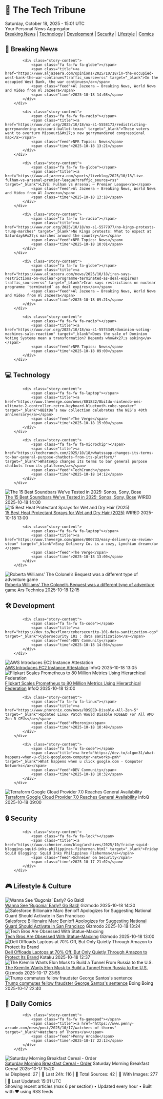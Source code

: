 <!-- Processing 54 RSS feeds at 2025-10-18 15:01:32 UTC -->
<!-- Processing: XKCD -->
<!-- Processing: Penny Arcade -->
<!-- Processing: Poorly Drawn Lines -->
<!-- Processing: Dilbert -->
<!-- Processing: Cyanide & Happiness -->
<!-- Processing: CNN Top Stories -->
<!-- Processing: CNN Breaking News -->
<!-- Processing: BBC World News -->
<!-- Processing: Al Jazeera Breaking News -->
<!-- Processing: NPR News -->
<!-- Processing: CBC News -->
<!-- Error processing https://rss.cbc.ca/lineup/topstories.xml: The read operation timed out -->
<!-- Processing: NBC News Breaking -->
<!-- Processing: Sky News World -->
<!-- Processing: TechCrunch -->
<!-- Processing: The Verge -->
<!-- Processing: WIRED -->
<!-- Processing: Dev.to -->
<!-- Processing: It's FOSS -->
<!-- Processing: OMG! Ubuntu -->
<!-- Processing: DistroWatch -->
<!-- Processing: Linux.com -->
<!-- Processing: Red Hat Blog -->
<!-- Processing: Ubuntu Blog -->
<!-- Processing: InfoQ -->
<!-- Processing: DZone -->
<!-- Processing: Coding Horror -->
<!-- Processing: The Pragmatic Engineer -->
<!-- Processing: Lifehacker -->
<!-- Processing: Gizmodo -->
<!-- Processing: Boing Boing -->
<!-- Processing: Schneier on Security -->
<!-- Generated 8 new posts out of 31 feeds processed -->
<div class="newspaper-header">
    <h1 class="newspaper-title">📰 The Tech Tribune</h1>
    <div class="newspaper-date">Saturday, October 18, 2025 - 15:01 UTC</div>
    <div class="newspaper-subtitle">Your Personal News Aggregator</div>
</div>

<div class="newspaper-nav">
    <a href="#breaking">Breaking News</a> |
    <a href="#tech">Technology</a> |
    <a href="#dev">Development</a> |
    <a href="#security">Security</a> |
    <a href="#lifestyle">Lifestyle</a> |
    <a href="#webcomics">Comics</a>
</div>

<div class="news-section breaking-news" id="breaking">
<h2 class="section-header">🚨 Breaking News</h2>
<div class="stories-container">
<div class="story">
            
            <div class="story-content">
                <span class="fa fa-fw fa-globe"></span>
                <span class="title"><a href="https://www.aljazeera.com/opinions/2025/10/18/in-the-occupied-west-bank-the-war-continues?traffic_source=rss" target="_blank">In the occupied West Bank, the war continues</a></span>
                <span class="feed">Al Jazeera – Breaking News, World News and Video from Al Jazeera</span>
                <span class="time">2025-10-18 14:08</span>
            </div>
        </div>
<div class="story">
            
            <div class="story-content">
                <span class="fa fa-fw fa-radio"></span>
                <span class="title"><a href="https://www.npr.org/2025/10/18/nx-s1-5558173/redistricting-gerrymandering-missouri-ballot-texas" target="_blank">These voters want to overturn Missouri&#x27;s new gerrymandered congressional map</a></span>
                <span class="feed">NPR Topics: News</span>
                <span class="time">2025-10-18 13:21</span>
            </div>
        </div>
<div class="story">
            
            <div class="story-content">
                <span class="fa fa-fw fa-globe"></span>
                <span class="title"><a href="https://www.aljazeera.com/sports/liveblog/2025/10/18/live-fulham-vs-arsenal-premier-league?traffic_source=rss" target="_blank">LIVE: Fulham vs Arsenal – Premier League</a></span>
                <span class="feed">Al Jazeera – Breaking News, World News and Video from Al Jazeera</span>
                <span class="time">2025-10-18 13:18</span>
            </div>
        </div>
<div class="story">
            
            <div class="story-content">
                <span class="fa fa-fw fa-radio"></span>
                <span class="title"><a href="https://www.npr.org/2025/10/18/nx-s1-5577977/no-kings-protests-trump-marches" target="_blank">No Kings protests: What to expect at Saturday&#x27;s marches around the country</a></span>
                <span class="feed">NPR Topics: News</span>
                <span class="time">2025-10-18 10:01</span>
            </div>
        </div>
<div class="story">
            
            <div class="story-content">
                <span class="fa fa-fw fa-globe"></span>
                <span class="title"><a href="https://www.aljazeera.com/news/2025/10/18/iran-says-restrictions-on-nuclear-programme-terminated-as-deal-expires?traffic_source=rss" target="_blank">Iran says restrictions on nuclear programme ‘terminated’ as deal expires</a></span>
                <span class="feed">Al Jazeera – Breaking News, World News and Video from Al Jazeera</span>
                <span class="time">2025-10-18 09:21</span>
            </div>
        </div>
<div class="story">
            
            <div class="story-content">
                <span class="fa fa-fw fa-radio"></span>
                <span class="title"><a href="https://www.npr.org/2025/10/18/nx-s1-5574349/dominion-voting-machines-sale-reaction" target="_blank">Does the sale of Dominion Voting Systems mean a transformation? Depends who&#x27;s asking</a></span>
                <span class="feed">NPR Topics: News</span>
                <span class="time">2025-10-18 09:00</span>
            </div>
        </div>
</div>
</div>
<div class="news-section tech-news" id="tech">
<h2 class="section-header">💻 Technology</h2>
<div class="stories-container">
<div class="story">
            
            <div class="story-content">
                <span class="fa fa-fw fa-laptop"></span>
                <span class="title"><a href="https://www.theverge.com/news/801832/8bitdo-nintendo-nes-ultimate-2-controller-retro-keyboard-bluetooth-cube-speaker" target="_blank">8BitDo’s new collection celebrates the NES’s 40th anniversary</a></span>
                <span class="feed">The Verge</span>
                <span class="time">2025-10-18 15:00</span>
            </div>
        </div>
<div class="story">
            
            <div class="story-content">
                <span class="fa fa-fw fa-microchip"></span>
                <span class="title"><a href="https://techcrunch.com/2025/10/18/whatssapp-changes-its-terms-to-bar-general-purpose-chatbots-from-its-platform/" target="_blank">WhatsApp changes its terms to bar general purpose chatbots from its platform</a></span>
                <span class="feed">TechCrunch</span>
                <span class="time">2025-10-18 14:12</span>
            </div>
        </div>
<div class="story">
            <img src="https://media.wired.com/photos/683a532212003ad844092c4b/master/pass/Best%20Soundbar%20Update.png" alt="The 15 Best Soundbars We’ve Tested in 2025: Sonos, Sony, Bose" class="story-image" loading="lazy" onerror="this.style.display='none'">
            <div class="story-content">
                <span class="fa fa-fw fa-bolt"></span>
                <span class="title"><a href="https://www.wired.com/gallery/best-soundbars/" target="_blank">The 15 Best Soundbars We’ve Tested in 2025: Sonos, Sony, Bose</a></span>
                <span class="feed">WIRED</span>
                <span class="time">2025-10-18 14:00</span>
            </div>
        </div>
<div class="story">
            <img src="https://media.wired.com/photos/68671d42a81e0ca3e81e8ddc/master/pass/Heat%20Protectors.png" alt="15 Best Heat Protectant Sprays for Wet and Dry Hair (2025)" class="story-image" loading="lazy" onerror="this.style.display='none'">
            <div class="story-content">
                <span class="fa fa-fw fa-bolt"></span>
                <span class="title"><a href="https://www.wired.com/gallery/the-best-heat-protectants-for-hair/" target="_blank">15 Best Heat Protectant Sprays for Wet and Dry Hair (2025)</a></span>
                <span class="feed">WIRED</span>
                <span class="time">2025-10-18 13:00</span>
            </div>
        </div>
<div class="story">
            
            <div class="story-content">
                <span class="fa fa-fw fa-laptop"></span>
                <span class="title"><a href="https://www.theverge.com/games/800733/easy-delivery-co-review-steam" target="_blank">Easy Delivery Co. is a cozy, Lynchian dream</a></span>
                <span class="feed">The Verge</span>
                <span class="time">2025-10-18 13:00</span>
            </div>
        </div>
<div class="story">
            <img src="https://cdn.arstechnica.net/wp-content/uploads/2025/10/Colonels-Bequest-1-500x500-1760651718.jpg" alt="Roberta Williams’ The Colonel’s Bequest was a different type of adventure game" class="story-image" loading="lazy" onerror="this.style.display='none'">
            <div class="story-content">
                <span class="fa fa-fw fa-cog"></span>
                <span class="title"><a href="https://arstechnica.com/gaming/2025/10/roberta-williams-the-colonels-bequest-was-a-different-type-of-adventure-game/" target="_blank">Roberta Williams’ The Colonel’s Bequest was a different type of adventure game</a></span>
                <span class="feed">Ars Technica</span>
                <span class="time">2025-10-18 12:15</span>
            </div>
        </div>
</div>
</div>
<div class="news-section dev-news" id="dev">
<h2 class="section-header">🛠️ Development</h2>
<div class="stories-container">
<div class="story">
            
            <div class="story-content">
                <span class="fa fa-fw fa-code"></span>
                <span class="title"><a href="https://dev.to/hexfloor/cybersecurity-101-data-sanitization-cgo" target="_blank">Cybersecurity 101 : data sanitization</a></span>
                <span class="feed">DEV Community</span>
                <span class="time">2025-10-18 14:56</span>
            </div>
        </div>
<div class="story">
            <img src="https://res.infoq.com/news/2025/10/ec2-instance-attestation/en/headerimage/generatedHeaderImage-1759684151123.jpg" alt="AWS Introduces EC2 Instance Attestation" class="story-image" loading="lazy" onerror="this.style.display='none'">
            <div class="story-content">
                <span class="fa fa-fw fa-info-circle"></span>
                <span class="title"><a href="https://www.infoq.com/news/2025/10/ec2-instance-attestation/?utm_campaign=infoq_content&utm_source=infoq&utm_medium=feed&utm_term=global" target="_blank">AWS Introduces EC2 Instance Attestation</a></span>
                <span class="feed">InfoQ</span>
                <span class="time">2025-10-18 13:05</span>
            </div>
        </div>
<div class="story">
            <img src="https://res.infoq.com/news/2025/10/flipkart-prometheus-80million/en/headerimage/generatedHeaderImage-1759933956727.jpg" alt="Flipkart Scales Prometheus to 80 Million Metrics Using Hierarchical Federation" class="story-image" loading="lazy" onerror="this.style.display='none'">
            <div class="story-content">
                <span class="fa fa-fw fa-info-circle"></span>
                <span class="title"><a href="https://www.infoq.com/news/2025/10/flipkart-prometheus-80million/?utm_campaign=infoq_content&utm_source=infoq&utm_medium=feed&utm_term=global" target="_blank">Flipkart Scales Prometheus to 80 Million Metrics Using Hierarchical Federation</a></span>
                <span class="feed">InfoQ</span>
                <span class="time">2025-10-18 12:00</span>
            </div>
        </div>
<div class="story">
            
            <div class="story-content">
                <span class="fa fa-fw fa-linux"></span>
                <span class="title"><a href="https://www.phoronix.com/news/RDSEED-Disable-All-Zen-5" target="_blank">Updated Linux Patch Would Disable RDSEED For All AMD Zen 5 CPUs</a></span>
                <span class="feed">Phoronix</span>
                <span class="time">2025-10-18 10:48</span>
            </div>
        </div>
<div class="story">
            
            <div class="story-content">
                <span class="fa fa-fw fa-code"></span>
                <span class="title"><a href="https://dev.to/algon31/what-happens-when-u-click-googlecom-computer-networks-pmh" target="_blank">What happens when u click google.com - Computer Networks</a></span>
                <span class="feed">DEV Community</span>
                <span class="time">2025-10-18 10:32</span>
            </div>
        </div>
<div class="story">
            <img src="https://res.infoq.com/news/2025/10/terraform-google-provider-7-ga/en/headerimage/header-1760566085966.jpeg" alt="Terraform Google Cloud Provider 7.0 Reaches General Availability" class="story-image" loading="lazy" onerror="this.style.display='none'">
            <div class="story-content">
                <span class="fa fa-fw fa-info-circle"></span>
                <span class="title"><a href="https://www.infoq.com/news/2025/10/terraform-google-provider-7-ga/?utm_campaign=infoq_content&utm_source=infoq&utm_medium=feed&utm_term=global" target="_blank">Terraform Google Cloud Provider 7.0 Reaches General Availability</a></span>
                <span class="feed">InfoQ</span>
                <span class="time">2025-10-18 09:00</span>
            </div>
        </div>
</div>
</div>
<div class="news-section security-news" id="security">
<h2 class="section-header">🔒 Security</h2>
<div class="stories-container">
<div class="story">
            
            <div class="story-content">
                <span class="fa fa-fw fa-lock"></span>
                <span class="title"><a href="https://www.schneier.com/blog/archives/2025/10/friday-squid-blogging-squid-inks-philippines-fisherman.html" target="_blank">Friday Squid Blogging: Squid Inks Philippines Fisherman</a></span>
                <span class="feed">Schneier on Security</span>
                <span class="time">2025-10-17 21:02</span>
            </div>
        </div>
</div>
</div>
<div class="news-section lifestyle-news" id="lifestyle">
<h2 class="section-header">🎮 Lifestyle & Culture</h2>
<div class="stories-container">
<div class="story">
            <img src="https://gizmodo.com/app/uploads/2025/08/Bugonia-Yorgos-Lanthimos-Emma-Stone-1280x853.jpg" alt="Wanna See ‘Bugonia’ Early? Go Bald!" class="story-image" loading="lazy" onerror="this.style.display='none'">
            <div class="story-content">
                <span class="fa fa-fw fa-computer"></span>
                <span class="title"><a href="https://gizmodo.com/wanna-see-bugonia-early-go-bald-2000673884" target="_blank">Wanna See ‘Bugonia’ Early? Go Bald!</a></span>
                <span class="feed">Gizmodo</span>
                <span class="time">2025-10-18 14:30</span>
            </div>
        </div>
<div class="story">
            <img src="https://gizmodo.com/app/uploads/2024/02/9515a531afb1b893a4a9eaef175bb25e-1024x575.jpg" alt="Salesforce Billionaire Marc Benioff Apologizes for Suggesting National Guard Should Activate in San Francisco" class="story-image" loading="lazy" onerror="this.style.display='none'">
            <div class="story-content">
                <span class="fa fa-fw fa-computer"></span>
                <span class="title"><a href="https://gizmodo.com/salesforce-benioff-apologizes-about-national-guard-2000673833" target="_blank">Salesforce Billionaire Marc Benioff Apologizes for Suggesting National Guard Should Activate in San Francisco</a></span>
                <span class="feed">Gizmodo</span>
                <span class="time">2025-10-18 13:24</span>
            </div>
        </div>
<div class="story">
            <img src="https://gizmodo.com/app/uploads/2025/10/elon_statue-1280x853.jpg" alt="Tech Bros Are Obsessed With Statue-Maxxing" class="story-image" loading="lazy" onerror="this.style.display='none'">
            <div class="story-content">
                <span class="fa fa-fw fa-computer"></span>
                <span class="title"><a href="https://gizmodo.com/tech-bros-are-obsessed-with-statue-maxxing-2000673718" target="_blank">Tech Bros Are Obsessed With Statue-Maxxing</a></span>
                <span class="feed">Gizmodo</span>
                <span class="time">2025-10-18 13:00</span>
            </div>
        </div>
<div class="story">
            <img src="https://kotaku.com/app/uploads/2025/10/dell-laptop-cat-1280x853.jpg" alt="Dell Offloads Laptops at 70% Off, But Only Quietly Through Amazon to Protect Its Brand" class="story-image" loading="lazy" onerror="this.style.display='none'">
            <div class="story-content">
                <span class="fa fa-fw fa-gamepad"></span>
                <span class="title"><a href="https://kotaku.com/dell-offloads-laptops-at-70-off-but-only-quietly-through-amazon-to-protect-its-brand-2000636918" target="_blank">Dell Offloads Laptops at 70% Off, But Only Quietly Through Amazon to Protect Its Brand</a></span>
                <span class="feed">Kotaku</span>
                <span class="time">2025-10-18 12:37</span>
            </div>
        </div>
<div class="story">
            <img src="https://gizmodo.com/app/uploads/2024/11/elon-musk-win-1024x681.jpg" alt="The Kremlin Wants Elon Musk to Build a Tunnel From Russia to the U.S." class="story-image" loading="lazy" onerror="this.style.display='none'">
            <div class="story-content">
                <span class="fa fa-fw fa-computer"></span>
                <span class="title"><a href="https://gizmodo.com/the-kremlin-wants-elon-musk-to-build-a-tunnel-from-russia-to-the-u-s-2000673752" target="_blank">The Kremlin Wants Elon Musk to Build a Tunnel From Russia to the U.S.</a></span>
                <span class="feed">Gizmodo</span>
                <span class="time">2025-10-17 23:55</span>
            </div>
        </div>
<div class="story">
            <img src="https://i0.wp.com/boingboing.net/wp-content/uploads/2023/05/george-santos-e1760740651442.jpg?fit=768%2C512&amp;quality=60&amp;ssl=1" alt="Trump commutes fellow fraudster George Santos&#x27;s sentence" class="story-image" loading="lazy" onerror="this.style.display='none'">
            <div class="story-content">
                <span class="fa fa-fw fa-arrow-right"></span>
                <span class="title"><a href="https://boingboing.net/2025/10/17/trump-commutes-fellow-fraudster-george-santoss-sentence.html" target="_blank">Trump commutes fellow fraudster George Santos&#x27;s sentence</a></span>
                <span class="feed">Boing Boing</span>
                <span class="time">2025-10-17 22:40</span>
            </div>
        </div>
</div>
</div>
<div class="news-section webcomics-section" id="webcomics">
<h2 class="section-header">🎨 Daily Comics</h2>
<div class="stories-container">
<div class="story">
            
            <div class="story-content">
                <span class="fa fa-fw fa-gamepad"></span>
                <span class="title"><a href="https://www.penny-arcade.com/news/post/2025/10/17/watchers-of-thorns" target="_blank">Watchers of Thorns</a></span>
                <span class="feed">Penny Arcade</span>
                <span class="time">2025-10-17 22:13</span>
            </div>
        </div>
<div class="story">
            <img src="https://www.smbc-comics.com/comics/1760645538-20251017.png" alt="Saturday Morning Breakfast Cereal - Order" class="story-image" loading="lazy" onerror="this.style.display='none'">
            <div class="story-content">
                <span class="fa fa-fw fa-smile"></span>
                <span class="title"><a href="https://www.smbc-comics.com/comic/order-2" target="_blank">Saturday Morning Breakfast Cereal - Order</a></span>
                <span class="feed">Saturday Morning Breakfast Cereal</span>
                <span class="time">2025-10-17 15:20</span>
            </div>
        </div>
</div>
</div>

<div class="newspaper-footer">
    <div class="stats">
        📊 Displayed: 27 | 📅 Last 24h: 116 | 📡 Total Sources: 42 | 📸 With Images: 277 |
        🔄 Last Updated: 15:01 UTC
    </div>
    <div class="footer-note">
        Showing recent articles (max 6 per section) • Updated every hour • Built with ❤️ using RSS feeds
    </div>
</div>
